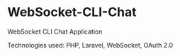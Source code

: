 # WebSocket-CLI-Chat
WebSocket CLI Chat Application

Technologies used:
PHP, Laravel, WebSocket, OAuth 2.0
